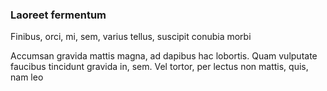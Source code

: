 ### Laoreet fermentum

Finibus, orci, mi, sem, varius tellus, suscipit conubia morbi

Accumsan gravida mattis magna, ad dapibus hac lobortis. Quam vulputate faucibus tincidunt gravida in, sem. Vel tortor, per lectus non mattis, quis, nam leo


